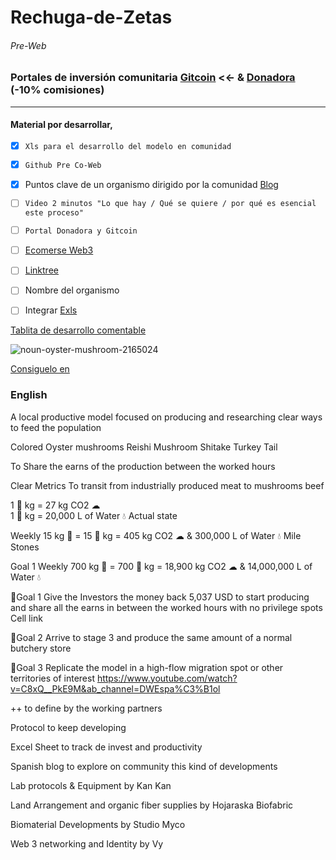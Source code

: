 # Rechuga-de-Zetas
###### Pre-Web

### Portales de inversión comunitaria [Gitcoin](https://gitcoin.co/grants/explorer?page=1&limit=12&me=false&sort_option=weighted_shuffle&collection_id=false&network=mainnet&state=active&profile=false&round_num=0&customer_name=false&sub_round_slug=false&collections_page=1&grant_regions=&grant_types=&grant_tags=&tenants=&idle=true&featured=true&round_type=false&tab=grants) <<- & [Donadora](https://donadora.org/campanas) (-10% comisiones)

---
#### Material por desarrollar,

- [x] `Xls para el desarrollo del modelo en comunidad`
- [x] `Github Pre Co-Web`
- [x] Puntos clave de un organismo dirigido por la comunidad [Blog](https://mirror.xyz/0xE62F15C0B55ef59dFcE2E5aD51dBfAceD87378Da/WbnGvzlFai8FxUa0lLj3aJGQ4fwjhdvly_bnoqU6FXA)
- [ ] `Video 2 minutos "Lo que hay / Qué se quiere / por qué es esencial este proceso"`
- [ ] `Portal Donadora y Gitcoin`
- [ ] [Ecomerse Web3](https://southwestmushrooms.com/)
- [ ] [Linktree](https://linktr.ee/micelio.c.lab)
- [ ] Nombre del organismo
- [ ] Integrar [Exls](https://docs.google.com/spreadsheets/d/1nqdlsuSvwbyVE9xZt7d6OHKgH1mekTMnp9fbu5s7iLE/edit?usp=sharing)

 


[Tablita de desarrollo comentable](https://docs.google.com/spreadsheets/d/1nqdlsuSvwbyVE9xZt7d6OHKgH1mekTMnp9fbu5s7iLE/edit?usp=sharing)

![noun-oyster-mushroom-2165024](https://user-images.githubusercontent.com/38388270/189502247-f23a44fa-9883-476a-a2f1-83c380103b23.png)


<a class="gumroad-button" href="https://richiye.gumroad.com/l/sjwkjs">Consiguelo en</a>

### English

A local productive model focused on producing and researching clear ways to feed the population



Colored Oyster mushrooms
Reishi Mushroom
Shitake
Turkey Tail


To Share the earns of the production between the worked hours



Clear Metrics To transit from industrially produced meat to mushrooms beef

1 🐄 kg = 27 kg CO2 ☁  
1 🐄 kg = 20,000 L of Water 💧
Actual state

Weekly 15 kg 🍄 = 15 🐄 kg = 405 kg CO2 ☁  & 300,000 L of Water 💧
Mile Stones

Goal 1 Weekly 700 kg 🍄 = 700 🐄 kg = 18,900 kg CO2 ☁  & 14,000,000 L of Water 💧
 

📍Goal 1 Give the Investors the money back 5,037 USD to start producing and share all the earns in between the worked hours with no privilege spots
Cell link



📍Goal 2 Arrive to stage 3 and produce the same amount of a normal butchery store



📍Goal 3 Replicate the model in a high-flow migration spot or other territories of interest 
https://www.youtube.com/watch?v=C8xQ__PkE9M&ab_channel=DWEspa%C3%B1ol



++ to define by the working partners



Protocol to keep developing

Excel Sheet to track de invest and productivity

Spanish blog to explore on community this kind of developments





Lab protocols & Equipment by Kan Kan 

Land Arrangement and organic fiber supplies by Hojaraska Biofabric

Biomaterial Developments by Studio Myco

Web 3 networking and Identity by Vy

